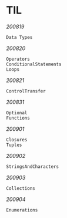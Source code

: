 # TIL

*200819*

    Data Types

*200820*

    Operators
    ConditionalStatements
    Loops

*200821*

    ControlTransfer
    
*200831*

    Optional
    Functions

*200901*

    Closures
    Tuples

*200902*

    StringsAndCharacters

*200903*

    Collections

*200904*

    Enumerations
